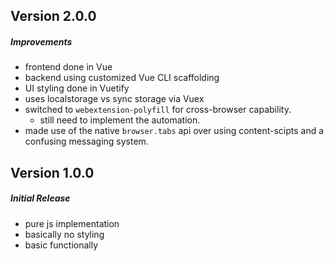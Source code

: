 ## Version 2.0.0

##### Improvements

-  frontend done in Vue
-  backend using customized Vue CLI scaffolding
-  UI styling done in Vuetify
-  uses localstorage vs sync storage via Vuex
-  switched to `webextension-polyfill` for cross-browser capability.
   -  still need to implement the automation.
-  made use of the native `browser.tabs` api over using content-scipts and a confusing messaging system.

## Version 1.0.0

##### Initial Release

-  pure js implementation
-  basically no styling
-  basic functionally
